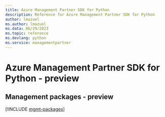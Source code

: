 ```yaml
---
title: Azure Management Partner SDK for Python
description: Reference for Azure Management Partner SDK for Python
author: lmazuel
ms.author: lmazuel
ms.data: 06/29/2023
ms.topic: reference
ms.devlang: python
ms.service: managementpartner
---
```

# Azure Management Partner SDK for Python - preview

## Management packages - preview
[!INCLUDE [mgmt-packages](management-partner-mgmt-index.md)]